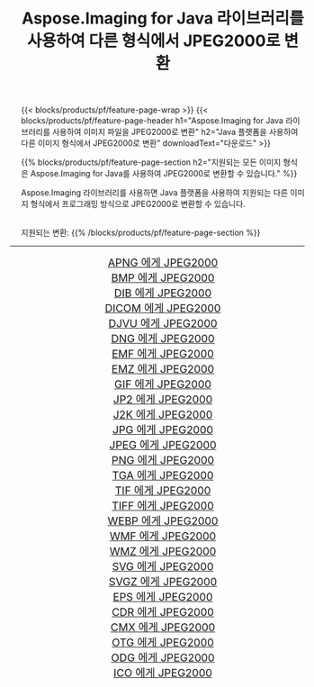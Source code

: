 ﻿---
title: Aspose.Imaging for Java 라이브러리를 사용하여 다른 형식에서 JPEG2000로 변환 
weight: 3920
url: /ko/java/conversion/to/jpeg2000 
lang: ko
langdirlevel: 2
locales: zh-hans,ja,it,ru,de,es,fr,nl,id,lt,pl,pt,vi,tr,ko,zh-hant,ar,hi,th,sv,cs,uk,he
description: Aspose.Imaging을 사용하면 Java를 사용하여 다른 형식에서 JPEG2000로 변환할 수 있습니다.
---

{{< blocks/products/pf/feature-page-wrap >}}
{{< blocks/products/pf/feature-page-header h1="Aspose.Imaging for Java 라이브러리를 사용하여 이미지 파일을 JPEG2000로 변환" h2="Java 플랫폼을 사용하여 다른 이미지 형식에서 JPEG2000로 변환" downloadText="다운로드" >}}


{{% blocks/products/pf/feature-page-section  h2="지원되는 모든 이미지 형식은 Aspose.Imaging for Java를 사용하여 JPEG2000로 변환할 수 있습니다." %}}
<p align=justify>Aspose.Imaging 라이브러리를 사용하면 Java 플랫폼을 사용하여 지원되는 다른 이미지 형식에서 프로그래밍 방식으로 JPEG2000로 변환할 수 있습니다.</p>
<br/>
지원되는 변환:
{{% /blocks/products/pf/feature-page-section %}}
<div class="container-fluid productfamilypage bg-gray">
    <div class="convertypes bg-gray agp-content section">
        <div class="container">
		<hr style="margin-left:-20px;"/>
		<div class="row other-converters" style="gap: 10px;font-size: 19px;text-align:center;">
		    <div class='col-md-2 other-converter remove-lp remove-rp'><a href="/imaging/ko/java/conversion/apng-to-jpeg2000" style="padding:15px;">APNG 에게 JPEG2000</a></div>
<div class='col-md-2 other-converter remove-lp remove-rp'><a href="/imaging/ko/java/conversion/bmp-to-jpeg2000" style="padding:15px;">BMP 에게 JPEG2000</a></div>
<div class='col-md-2 other-converter remove-lp remove-rp'><a href="/imaging/ko/java/conversion/dib-to-jpeg2000" style="padding:15px;">DIB 에게 JPEG2000</a></div>
<div class='col-md-2 other-converter remove-lp remove-rp'><a href="/imaging/ko/java/conversion/dicom-to-jpeg2000" style="padding:15px;">DICOM 에게 JPEG2000</a></div>
<div class='col-md-2 other-converter remove-lp remove-rp'><a href="/imaging/ko/java/conversion/djvu-to-jpeg2000" style="padding:15px;">DJVU 에게 JPEG2000</a></div>
<div class='col-md-2 other-converter remove-lp remove-rp'><a href="/imaging/ko/java/conversion/dng-to-jpeg2000" style="padding:15px;">DNG 에게 JPEG2000</a></div>
<div class='col-md-2 other-converter remove-lp remove-rp'><a href="/imaging/ko/java/conversion/emf-to-jpeg2000" style="padding:15px;">EMF 에게 JPEG2000</a></div>
<div class='col-md-2 other-converter remove-lp remove-rp'><a href="/imaging/ko/java/conversion/emz-to-jpeg2000" style="padding:15px;">EMZ 에게 JPEG2000</a></div>
<div class='col-md-2 other-converter remove-lp remove-rp'><a href="/imaging/ko/java/conversion/gif-to-jpeg2000" style="padding:15px;">GIF 에게 JPEG2000</a></div>
<div class='col-md-2 other-converter remove-lp remove-rp'><a href="/imaging/ko/java/conversion/jp2-to-jpeg2000" style="padding:15px;">JP2 에게 JPEG2000</a></div>
<div class='col-md-2 other-converter remove-lp remove-rp'><a href="/imaging/ko/java/conversion/j2k-to-jpeg2000" style="padding:15px;">J2K 에게 JPEG2000</a></div>
<div class='col-md-2 other-converter remove-lp remove-rp'><a href="/imaging/ko/java/conversion/jpg-to-jpeg2000" style="padding:15px;">JPG 에게 JPEG2000</a></div>
<div class='col-md-2 other-converter remove-lp remove-rp'><a href="/imaging/ko/java/conversion/jpeg-to-jpeg2000" style="padding:15px;">JPEG 에게 JPEG2000</a></div>
<div class='col-md-2 other-converter remove-lp remove-rp'><a href="/imaging/ko/java/conversion/png-to-jpeg2000" style="padding:15px;">PNG 에게 JPEG2000</a></div>
<div class='col-md-2 other-converter remove-lp remove-rp'><a href="/imaging/ko/java/conversion/tga-to-jpeg2000" style="padding:15px;">TGA 에게 JPEG2000</a></div>
<div class='col-md-2 other-converter remove-lp remove-rp'><a href="/imaging/ko/java/conversion/tif-to-jpeg2000" style="padding:15px;">TIF 에게 JPEG2000</a></div>
<div class='col-md-2 other-converter remove-lp remove-rp'><a href="/imaging/ko/java/conversion/tiff-to-jpeg2000" style="padding:15px;">TIFF 에게 JPEG2000</a></div>
<div class='col-md-2 other-converter remove-lp remove-rp'><a href="/imaging/ko/java/conversion/webp-to-jpeg2000" style="padding:15px;">WEBP 에게 JPEG2000</a></div>
<div class='col-md-2 other-converter remove-lp remove-rp'><a href="/imaging/ko/java/conversion/wmf-to-jpeg2000" style="padding:15px;">WMF 에게 JPEG2000</a></div>
<div class='col-md-2 other-converter remove-lp remove-rp'><a href="/imaging/ko/java/conversion/wmz-to-jpeg2000" style="padding:15px;">WMZ 에게 JPEG2000</a></div>
<div class='col-md-2 other-converter remove-lp remove-rp'><a href="/imaging/ko/java/conversion/svg-to-jpeg2000" style="padding:15px;">SVG 에게 JPEG2000</a></div>
<div class='col-md-2 other-converter remove-lp remove-rp'><a href="/imaging/ko/java/conversion/svgz-to-jpeg2000" style="padding:15px;">SVGZ 에게 JPEG2000</a></div>
<div class='col-md-2 other-converter remove-lp remove-rp'><a href="/imaging/ko/java/conversion/eps-to-jpeg2000" style="padding:15px;">EPS 에게 JPEG2000</a></div>
<div class='col-md-2 other-converter remove-lp remove-rp'><a href="/imaging/ko/java/conversion/cdr-to-jpeg2000" style="padding:15px;">CDR 에게 JPEG2000</a></div>
<div class='col-md-2 other-converter remove-lp remove-rp'><a href="/imaging/ko/java/conversion/cmx-to-jpeg2000" style="padding:15px;">CMX 에게 JPEG2000</a></div>
<div class='col-md-2 other-converter remove-lp remove-rp'><a href="/imaging/ko/java/conversion/otg-to-jpeg2000" style="padding:15px;">OTG 에게 JPEG2000</a></div>
<div class='col-md-2 other-converter remove-lp remove-rp'><a href="/imaging/ko/java/conversion/odg-to-jpeg2000" style="padding:15px;">ODG 에게 JPEG2000</a></div>
<div class='col-md-2 other-converter remove-lp remove-rp'><a href="/imaging/ko/java/conversion/ico-to-jpeg2000" style="padding:15px;">ICO 에게 JPEG2000</a></div>
                </div>
        </div>
    </div>
</div>
<br/>

